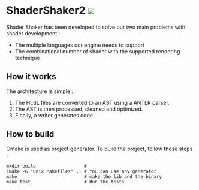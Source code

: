 ShaderShaker2 ![](https://github.com/ShaderShaker/ShaderShaker/workflows/CI/badge.svg)
=============

Shader Shaker has been developed to solve our two main problems with shader development :

- The multiple languages our engine needs to support
- The combinational number of shader with the supported rendering technique

How it works
------------

The architecture is simple :

1. The HLSL files are converted to an AST using a ANTLR parser.
2. The AST is then processed, cleaned and optimized.
3. Finally, a writer generates code.

How to build
------------

Cmake is used as project generator. To build the project, follow those steps :

    mkdir build                  #
    cmake -G "Unix Makefiles" .. # You can use any generator
    make                         # make the lib and the binary
    make test                    # Run the tests
